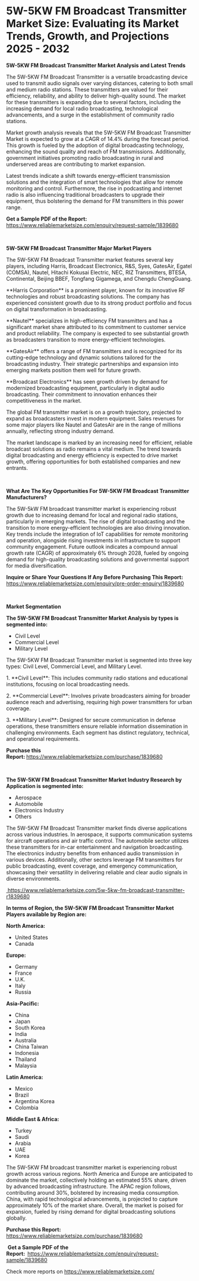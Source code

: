 <p><h1>5W-5KW FM Broadcast Transmitter Market Size: Evaluating its Market Trends, Growth, and Projections 2025 - 2032</h1></p><p><strong>5W-5KW FM Broadcast Transmitter Market Analysis and Latest Trends</strong></p>
<p><p>The 5W-5KW FM Broadcast Transmitter is a versatile broadcasting device used to transmit audio signals over varying distances, catering to both small and medium radio stations. These transmitters are valued for their efficiency, reliability, and ability to deliver high-quality sound. The market for these transmitters is expanding due to several factors, including the increasing demand for local radio broadcasting, technological advancements, and a surge in the establishment of community radio stations.</p><p>Market growth analysis reveals that the 5W-5KW FM Broadcast Transmitter Market is expected to grow at a CAGR of 14.4% during the forecast period. This growth is fueled by the adoption of digital broadcasting technology, enhancing the sound quality and reach of FM transmissions. Additionally, government initiatives promoting radio broadcasting in rural and underserved areas are contributing to market expansion. </p><p>Latest trends indicate a shift towards energy-efficient transmission solutions and the integration of smart technologies that allow for remote monitoring and control. Furthermore, the rise in podcasting and internet radio is also influencing traditional broadcasters to upgrade their equipment, thus bolstering the demand for FM transmitters in this power range.</p></p>
<p><strong>Get a Sample PDF of the Report:&nbsp;</strong> <a href="https://www.reliablemarketsize.com/enquiry/request-sample/1839680?utm_campaign=3220&utm_medium=2&utm_source=Github&utm_content=ia&utm_term=06042025&utm_id=5w-5kw-fm-broadcast-transmitter">https://www.reliablemarketsize.com/enquiry/request-sample/1839680</a></p>
<p>&nbsp;</p>
<p><strong>5W-5KW FM Broadcast Transmitter Major Market Players</strong></p>
<p><p>The 5W-5KW FM Broadcast Transmitter market features several key players, including Harris, Broadcast Electronics, R&S, Syes, GatesAir, Egatel (COMSA), Nautel, Hitachi Kokusai Electric, NEC, RIZ Transmitters, BTESA, Continental, Beijing BBEF, Tongfang Gigamega, and Chengdu ChengGuang.</p><p>**Harris Corporation** is a prominent player, known for its innovative RF technologies and robust broadcasting solutions. The company has experienced consistent growth due to its strong product portfolio and focus on digital transformation in broadcasting.</p><p>**Nautel** specializes in high-efficiency FM transmitters and has a significant market share attributed to its commitment to customer service and product reliability. The company is expected to see substantial growth as broadcasters transition to more energy-efficient technologies.</p><p>**GatesAir** offers a range of FM transmitters and is recognized for its cutting-edge technology and dynamic solutions tailored for the broadcasting industry. Their strategic partnerships and expansion into emerging markets position them well for future growth.</p><p>**Broadcast Electronics** has seen growth driven by demand for modernized broadcasting equipment, particularly in digital audio broadcasting. Their commitment to innovation enhances their competitiveness in the market.</p><p>The global FM transmitter market is on a growth trajectory, projected to expand as broadcasters invest in modern equipment. Sales revenues for some major players like Nautel and GatesAir are in the range of millions annually, reflecting strong industry demand.</p><p>The market landscape is marked by an increasing need for efficient, reliable broadcast solutions as radio remains a vital medium. The trend towards digital broadcasting and energy efficiency is expected to drive market growth, offering opportunities for both established companies and new entrants.</p></p>
<p>&nbsp;</p>
<p><strong>What Are The Key Opportunities For 5W-5KW FM Broadcast Transmitter Manufacturers?</strong></p>
<p><p>The 5W-5kW FM broadcast transmitter market is experiencing robust growth due to increasing demand for local and regional radio stations, particularly in emerging markets. The rise of digital broadcasting and the transition to more energy-efficient technologies are also driving innovation. Key trends include the integration of IoT capabilities for remote monitoring and operation, alongside rising investments in infrastructure to support community engagement. Future outlook indicates a compound annual growth rate (CAGR) of approximately 6% through 2028, fueled by ongoing demand for high-quality broadcasting solutions and governmental support for media diversification.</p></p>
<p><strong>Inquire or Share Your Questions If Any Before Purchasing This Report:</strong> <a href="https://www.reliablemarketsize.com/enquiry/pre-order-enquiry/1839680?utm_campaign=3220&utm_medium=2&utm_source=Github&utm_content=ia&utm_term=06042025&utm_id=5w-5kw-fm-broadcast-transmitter">https://www.reliablemarketsize.com/enquiry/pre-order-enquiry/1839680</a></p>
<p>&nbsp;</p>
<p><strong>Market Segmentation</strong></p>
<p><strong>The 5W-5KW FM Broadcast Transmitter Market Analysis by types is segmented into:</strong></p>
<p><ul><li>Civil Level</li><li>Commercial Level</li><li>Military Level</li></ul></p>
<p><p>The 5W-5KW FM Broadcast Transmitter market is segmented into three key types: Civil Level, Commercial Level, and Military Level. </p><p>1. **Civil Level**: This includes community radio stations and educational institutions, focusing on local broadcasting needs.</p><p>  </p><p>2. **Commercial Level**: Involves private broadcasters aiming for broader audience reach and advertising, requiring high power transmitters for urban coverage.</p><p>3. **Military Level**: Designed for secure communication in defense operations, these transmitters ensure reliable information dissemination in challenging environments. Each segment has distinct regulatory, technical, and operational requirements.</p></p>
<p><strong>Purchase this Report:&nbsp;</strong><a href="https://www.reliablemarketsize.com/purchase/1839680?utm_campaign=3220&utm_medium=2&utm_source=Github&utm_content=ia&utm_term=06042025&utm_id=5w-5kw-fm-broadcast-transmitter">https://www.reliablemarketsize.com/purchase/1839680</a></p>
<p>&nbsp;</p>
<p><strong>The 5W-5KW FM Broadcast Transmitter Market Industry Research by Application is segmented into:</strong></p>
<p><ul><li>Aerospace</li><li>Automobile</li><li>Electronics Industry</li><li>Others</li></ul></p>
<p><p>The 5W-5KW FM Broadcast Transmitter market finds diverse applications across various industries. In aerospace, it supports communication systems for aircraft operations and air traffic control. The automobile sector utilizes these transmitters for in-car entertainment and navigation broadcasting. The electronics industry benefits from enhanced audio transmission in various devices. Additionally, other sectors leverage FM transmitters for public broadcasting, event coverage, and emergency communication, showcasing their versatility in delivering reliable and clear audio signals in diverse environments.</p></p>
<p><a href="https://www.reliablemarketsize.com/5w-5kw-fm-broadcast-transmitter-r1839680?utm_campaign=3220&utm_medium=2&utm_source=Github&utm_content=ia&utm_term=06042025&utm_id=5w-5kw-fm-broadcast-transmitter">&nbsp;https://www.reliablemarketsize.com/5w-5kw-fm-broadcast-transmitter-r1839680</a></p>
<p><strong>In terms of Region, the 5W-5KW FM Broadcast Transmitter Market Players available by Region are:</strong></p>
<p>
    <p> <strong> North America: </strong>
        <ul>
            <li>United States</li>
            <li>Canada</li>
        </ul>
        </p> 
    <p> <strong> Europe: </strong>
        <ul>
            <li>Germany</li>
            <li>France</li>
            <li>U.K.</li>
            <li>Italy</li>
            <li>Russia</li>
        </ul>
        </p> 
    <p> <strong> Asia-Pacific: </strong>
        <ul>
            <li>China</li>
            <li>Japan</li>
            <li>South Korea</li>
            <li>India</li>
            <li>Australia</li>
            <li>China Taiwan</li>
            <li>Indonesia</li>
            <li>Thailand</li>
            <li>Malaysia</li>
        </ul>
        </p> 
    <p> <strong> Latin America: </strong>
        <ul>
            <li>Mexico</li>
            <li>Brazil</li>
            <li>Argentina Korea</li>
            <li>Colombia</li>
        </ul>
        </p> 
    <p> <strong> Middle East & Africa: </strong>
        <ul>
            <li>Turkey</li>
            <li>Saudi</li>
            <li>Arabia</li>
            <li>UAE</li>
            <li>Korea</li>
        </ul>
    </p>
    </p>
<p><p>The 5W-5KW FM broadcast transmitter market is experiencing robust growth across various regions. North America and Europe are anticipated to dominate the market, collectively holding an estimated 55% share, driven by advanced broadcasting infrastructure. The APAC region follows, contributing around 30%, bolstered by increasing media consumption. China, with rapid technological advancements, is projected to capture approximately 10% of the market share. Overall, the market is poised for expansion, fueled by rising demand for digital broadcasting solutions globally.</p></p>
<p><strong>Purchase this Report: </strong><a href="https://www.reliablemarketsize.com/purchase/1839680?utm_campaign=3220&utm_medium=2&utm_source=Github&utm_content=ia&utm_term=06042025&utm_id=5w-5kw-fm-broadcast-transmitter">https://www.reliablemarketsize.com/purchase/1839680</a></p>
<p>&nbsp;<strong>Get a Sample PDF of the Report:&nbsp;&nbsp;</strong><a href="https://www.reliablemarketsize.com/enquiry/request-sample/1839680?utm_campaign=3220&utm_medium=2&utm_source=Github&utm_content=ia&utm_term=06042025&utm_id=5w-5kw-fm-broadcast-transmitter">https://www.reliablemarketsize.com/enquiry/request-sample/1839680</a></p>
<p><strong></strong></p>
<p>Check more reports on <a href="https://www.reliablemarketsize.com/?utm_campaign=3220&utm_medium=2&utm_source=Github&utm_content=ia&utm_term=06042025&utm_id=5w-5kw-fm-broadcast-transmitter">https://www.reliablemarketsize.com/</a></p>